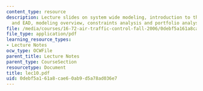 ```yaml
---
content_type: resource
description: Lecture slides on system wide modeling, introduction to the JPDO, NGATS,
  and EAD, modeling overview, constraints analysis and portfolio analysis.
file: /media/courses/16-72-air-traffic-control-fall-2006/0debf5a161a8cae60ab9d5a78ad036e7_lec10.pdf
file_type: application/pdf
learning_resource_types:
- Lecture Notes
ocw_type: OCWFile
parent_title: Lecture Notes
parent_type: CourseSection
resourcetype: Document
title: lec10.pdf
uid: 0debf5a1-61a8-cae6-0ab9-d5a78ad036e7
---
```


